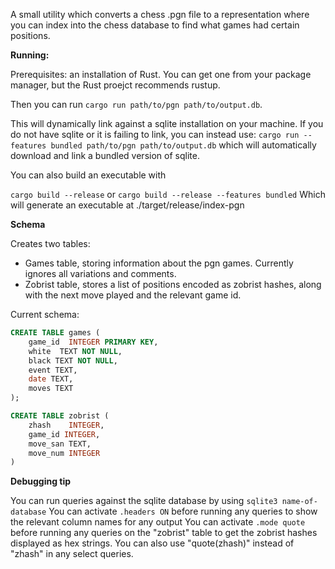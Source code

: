 A small utility which converts a chess .pgn file to a representation where you can index into the chess database to find what games had certain positions.

**Running:**

Prerequisites: an installation of Rust. You can get one from your package manager, but the Rust proejct recommends rustup.

Then you can run `cargo run path/to/pgn path/to/output.db`.

This will dynamically link against a sqlite installation on your machine. If you do not have sqlite or it is failing to link, you can instead use:
`cargo run --features bundled path/to/pgn path/to/output.db`
which will automatically download and link a bundled version of sqlite.


You can also build an executable with 

`cargo build --release` or 
`cargo build --release --features bundled`
Which will generate an executable at ./target/release/index-pgn



**Schema**

Creates two tables:
- Games table, storing information about the pgn games. Currently ignores all variations and comments.
- Zobrist table, stores a list of positions encoded as zobrist hashes, along with the next move played and the relevant game id.

Current schema: 
```sql
CREATE TABLE games (
    game_id  INTEGER PRIMARY KEY,
    white  TEXT NOT NULL,
    black TEXT NOT NULL,
    event TEXT, 
    date TEXT,
    moves TEXT
);

CREATE TABLE zobrist (
    zhash    INTEGER,
    game_id INTEGER,
    move_san TEXT,
    move_num INTEGER
)
```

**Debugging tip**

You can run queries against the sqlite database by using `sqlite3 name-of-database`
You can activate `.headers ON` before running any queries to show the relevant column names for any output
You can activate `.mode quote` before running any queries on the "zobrist" table to get the zobrist hashes displayed as hex strings. You can also use "quote(zhash)" instead of "zhash" in any select queries.